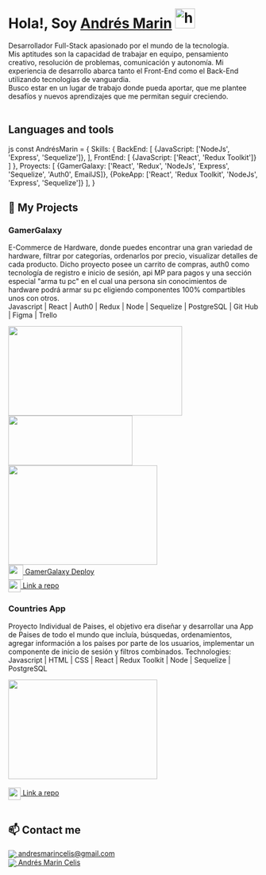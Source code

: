 <!--![portada](https://www.ibizsoftinc.com/images/eCommerce-Technology-Agnostic.gif)-->

# **Hola!, Soy [Andrés Marin](https://www.linkedin.com/in/andresmarincelis/)** <img width="40" src="https://user-images.githubusercontent.com/76783198/182454378-115c3a2e-50cc-490e-85f0-fbdfab7f36ba.gif" alt="holis">

Desarrollador Full-Stack apasionado por el mundo de la tecnología.   <br>
Mis aptitudes son la capacidad de trabajar en equipo, pensamiento creativo, resolución de problemas, comunicación y autonomía. Mi experiencia de desarrollo abarca tanto el Front-End como el Back-End utilizando tecnologías de vanguardia. <br>
Busco estar en un lugar de trabajo donde pueda aportar, que me plantee desafíos y nuevos aprendizajes que me permitan seguir creciendo.<br>
<br>


## Languages and tools
js
const AndrésMarin = {
  Skills: {
      BackEnd: [
          {JavaScript: ['NodeJs', 'Express', 'Sequelize']},
        ],
      FrontEnd: [
          {JavaScript: ['React', 'Redux Toolkit']}
        ]
    },
  Proyects: [
      {GamerGalaxy: ['React', 'Redux', 'NodeJs', 'Express', 'Sequelize', 'Auth0', EmailJS]},
      {PokeApp: ['React', 'Redux Toolkit', 'NodeJs', 'Express', 'Sequelize']}
    ],
}



## 📌 My Projects
### GamerGalaxy
E-Commerce de Hardware, donde puedes encontrar una gran variedad de hardware, filtrar por categorías, ordenarlos por precio, visualizar detalles de cada producto. Dicho proyecto posee un carrito de compras, auth0 como tecnología de registro e inicio de sesión, api MP para pagos y una sección especial "arma tu pc" en el cual una persona sin conocimientos de hardware podrá armar su pc eligiendo componentes 100% compartibles unos con otros.<br>
Javascript | React | Auth0 | Redux | Node | Sequelize | PostgreSQL | Git Hub | Figma | Trello
<br>
<div align="row" >
      <img src="https://i.postimg.cc/VSh5TD3Q/Foto-GG-1.png" width="350" height="180"  />
      <img src="https://i.postimg.cc/TyK3rnhk/FOTO-GG2.png" width="250" height="100"  />
      <img src="https://i.postimg.cc/18J809Bz/FOTO-GG3.png" width="300" height="200"  />
</div>
<a href="https://gamergalaxyfront-production.up.railway.app/" fontSize="34">
      <img align="center" src="https://user-images.githubusercontent.com/76783198/183678369-e773f0f2-6f7b-4921-acac-36155eae3322.svg" width="30" height="30"/>
      GamerGalaxy Deploy
</a>
</br>
<a href="https://github.com/andresmarincelis/pfgamergalaxy">
      <img align="center" src="https://user-images.githubusercontent.com/76783198/183681387-b4432771-313b-4527-a157-75786233b3b0.svg" width="25" height="25"/>
      Link a repo
</a>


<br>

### Countries App
Proyecto Individual de Paises, el objetivo era diseñar y desarrollar una App de Paises de todo el mundo que incluía, búsquedas, ordenamientos, agregar información a los países por parte de los usuarios, implementar un componente de inicio de sesión y filtros combinados.  Technologies:<br>
Javascript | HTML | CSS | React | Redux Toolkit | Node | Sequelize | PostgreSQL<br>
<div align="row" >
      <img src="https://i.postimg.cc/LnkYXkZL/countries-FOTO.png" width="300" height="200"  />
</div>

</br>
<a href="https://github.com/andresmarincelis/PICountries">
      <img align="center" src="https://user-images.githubusercontent.com/76783198/183681387-b4432771-313b-4527-a157-75786233b3b0.svg" width="25" height="25"/>
      Link a repo
</a>

</br>
<br>


## 📫 Contact me 

<p>
    <a href="https://andresmarincelis@gmail.com">
      <img align="center" src="https://user-images.githubusercontent.com/76783198/182482940-c4a2a044-de93-4450-b354-9628cbb175c9.svg"/>
      andresmarincelis@gmail.com
    </a>    
    <br>
    <a href="https://www.linkedin.com/in/andresmarincelis/">
      <img align="center" src="https://user-images.githubusercontent.com/76783198/182481396-19c89e94-f3ba-4e33-9df4-f5b7a094cf8f.svg"/>
      Andrés Marin Celis
    </a>
<p/>



<!--
*Xxmbxxmb/Xxmbxxmb* is a ✨ special ✨ repository because its `README.md` (this file) appears on your GitHub profile.

Here are some ideas to get you started:

- 🔭 I’m currently working on ...
- 🌱 I’m currently learning ...
- 👯 I’m looking to collaborate on ...
- 🤔 I’m looking for help with ...
- 💬 Ask me about ...
- 📫 How to reach me: ...
- 😄 Pronouns: ...
- ⚡ Fun fact: ...
-->
